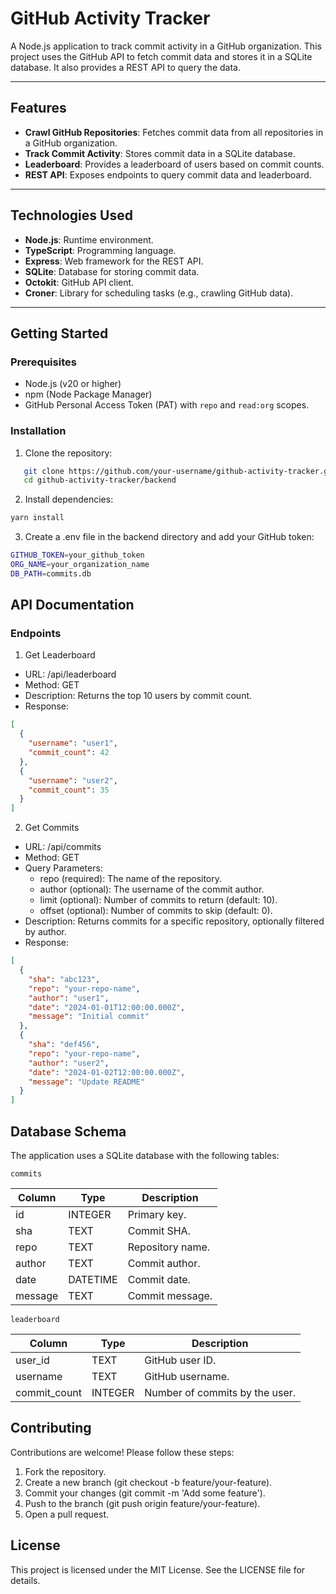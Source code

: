 # GitHub Activity Tracker

A Node.js application to track commit activity in a GitHub organization. This project uses the GitHub API to fetch commit data and stores it in a SQLite database. It also provides a REST API to query the data.

---

## Features

- **Crawl GitHub Repositories**: Fetches commit data from all repositories in a GitHub organization.
- **Track Commit Activity**: Stores commit data in a SQLite database.
- **Leaderboard**: Provides a leaderboard of users based on commit counts.
- **REST API**: Exposes endpoints to query commit data and leaderboard.

---

## Technologies Used

- **Node.js**: Runtime environment.
- **TypeScript**: Programming language.
- **Express**: Web framework for the REST API.
- **SQLite**: Database for storing commit data.
- **Octokit**: GitHub API client.
- **Croner**: Library for scheduling tasks (e.g., crawling GitHub data).

---

## Getting Started

### Prerequisites

- Node.js (v20 or higher)
- npm (Node Package Manager)
- GitHub Personal Access Token (PAT) with `repo` and `read:org` scopes.

### Installation

1. Clone the repository:

```sh
   git clone https://github.com/your-username/github-activity-tracker.git
   cd github-activity-tracker/backend
```

2. Install dependencies:

```sh
yarn install
```

3. Create a .env file in the backend directory and add your GitHub token:

```sh
GITHUB_TOKEN=your_github_token
ORG_NAME=your_organization_name
DB_PATH=commits.db
```

## API Documentation

### Endpoints

1. Get Leaderboard

- URL: /api/leaderboard
- Method: GET
- Description: Returns the top 10 users by commit count.
- Response:

```json
[
  {
    "username": "user1",
    "commit_count": 42
  },
  {
    "username": "user2",
    "commit_count": 35
  }
]
```

2. Get Commits

- URL: /api/commits
- Method: GET
- Query Parameters:
    - repo (required): The name of the repository.
    - author (optional): The username of the commit author.
    - limit (optional): Number of commits to return (default: 10).
    - offset (optional): Number of commits to skip (default: 0).
- Description: Returns commits for a specific repository, optionally filtered by author.
- Response:

```json
[
  {
    "sha": "abc123",
    "repo": "your-repo-name",
    "author": "user1",
    "date": "2024-01-01T12:00:00.000Z",
    "message": "Initial commit"
  },
  {
    "sha": "def456",
    "repo": "your-repo-name",
    "author": "user2",
    "date": "2024-01-02T12:00:00.000Z",
    "message": "Update README"
  }
]
```

## Database Schema

The application uses a SQLite database with the following tables:

`commits`

| Column  | Type     | Description      |
|---------|----------|------------------|
| id      | INTEGER  | Primary key.     |
| sha     | TEXT     | Commit SHA.      |
| repo    | TEXT     | Repository name. |
| author  | TEXT     | Commit author.   |
| date    | DATETIME | Commit date.     |
| message | TEXT     | Commit message.  |

`leaderboard`

| Column       | Type    | Description                    |
|--------------|---------|--------------------------------|
| user_id      | TEXT    | GitHub user ID.                |
| username     | TEXT    | GitHub username.               |
| commit_count | INTEGER | Number of commits by the user. |

## Contributing
Contributions are welcome! Please follow these steps:

1. Fork the repository.
2. Create a new branch (git checkout -b feature/your-feature).
3. Commit your changes (git commit -m 'Add some feature').
4. Push to the branch (git push origin feature/your-feature).
5. Open a pull request.

## License
This project is licensed under the MIT License. See the LICENSE file for details.

